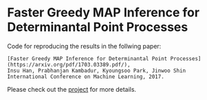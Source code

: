# Faster Greedy MAP Inference for Determinantal Point Processes

Code for reproducing the results in the follwing paper:

	[Faster Greedy MAP Inference for Determinantal Point Processes](https://arxiv.org/pdf/1703.03389.pdf/),
	Insu Han, Prabhanjan Kambadur, Kyoungsoo Park, Jinwoo Shin
	International Conference on Machine Learning, 2017.



Please check out the [project](http://www-personal.umich.edu/~wfchen/depth-in-the-wild/)  for more details.
